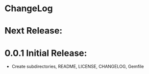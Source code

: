 # ChangeLog

# Next Release:

# 0.0.1 Initial Release:

* Create subdirectories, README, LICENSE, CHANGELOG, Gemfile
